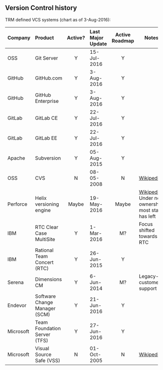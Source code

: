 ## Version Control history

TRM defined VCS systems (chart as of 3-Aug-2016):

| Company | Product | Active? | Last Major Update | Active Roadmap | Notes |
|:------- |:------- |:------:|:----------- |:----------:| ---- |
| OSS | Git Server | Y | 15-Jul-2016 | Y |
| GitHub | GitHub.com | Y | 3-Aug-2016 | Y |
| GitHub | GitHub Enterprise | Y | 3-Aug-2016 | Y |
| GitLab | GitLab CE | Y | 22-Jul-2016 | Y |  |
| GitLab | GitLab EE | Y | 22-Jul-2016 | Y |  |
| Apache | Subversion | Y | 05-Aug-2015 | Y | |
| OSS | CVS | N | 08-05-2008 | N | [Wikipedia](https://en.wikipedia.org/wiki/Concurrent_Versions_System) |
| Perforce | Helix versioning engine | Maybe | 19-May-2016 | Maybe | [Wikipedia](https://www.perforce.com/resources/software-release-index). Under new ownership, most staff has left |
| IBM | RTC Clear Case MultiSite | Y | 1-Mar-2016 | M? | Focus shifted towards RTC |
| IBM | Rational Team Concert (RTC) | Y | 26-Jun-2015 | Y | |
| Serena | Dimensions CM | Y | 6-Jun-2014 | M? | Legacy-customer support |
| Endevor | Software Change Manager (SCM) | Y | 21-Jun-2016 | Y | |
| Microsoft | Team Foundation Server (TFS) | Y | 27-Jun-2016 | Y | |
| Microsoft | Visual Source Safe (VSS) | N | 01-Oct-2005 | N | [Wikipedia](https://en.wikipedia.org/wiki/Microsoft_Visual_SourceSafe) |
